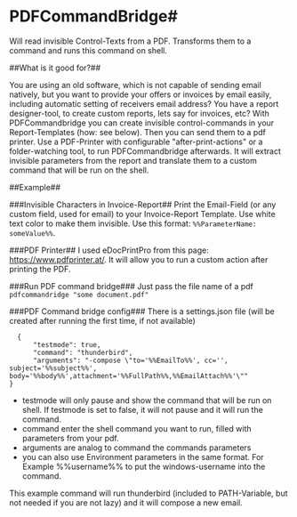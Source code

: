 # PDFCommandBridge#
Will read invisible Control-Texts from a PDF. Transforms them to a command and runs this command on shell.

##What is it good for?##

You are using an old software, which is not capable of sending  email natively, but you want to provide your offers or invoices by email easily, including automatic setting of receivers email address? You have a report designer-tool, to create custom reports, lets say for invoices, etc?
With PDFCommandbridge you can create invisible control-commands in your Report-Templates (how: see below). Then you can send them to a pdf printer. Use a PDF-Printer with configurable "after-print-actions" or a folder-watching tool, to run PDFCommandbridge afterwards. It will extract invisible parameters from the report and translate them to a custom command that will be run on the shell.

##Example##

###Invisible Characters in Invoice-Report##
Print the Email-Field (or any custom field, used for email) to your Invoice-Report Template. Use white text color to make them invisible. Use this format: ``%%ParameterName: someValue%%``.

###PDF Printer##
I used eDocPrintPro from this page: https://www.pdfprinter.at/. It will allow you to run a custom action after printing the PDF.

###Run PDF command bridge###
Just pass the file name of a pdf
``pdfcommandridge "some document.pdf"``

###PDF Command bridge config###
There is a settings.json file (will be created after running the first time, if not available)

      {
	      "testmode": true,
	      "command": "thunderbird",
		  "arguments": "-compose \"to='%%EmailTo%%', cc='', subject='%%subject%%', body='%%body%%',attachment='%%FullPath%%,%%EmailAttach%%'\""
    }

- testmode will only pause and show the command that will be run on shell. If testmode is set to false, it will not pause and it will run the command.
- command enter the shell command you want to run, filled with parameters from your pdf.
- arguments are analog to command the commands parameters
- you can also use Environment parameters in the same format. For Example %%username%% to put the windows-username into the command.

This example command will run thunderbird (included to PATH-Variable, but not needed if you are not lazy) and it will compose a new email.